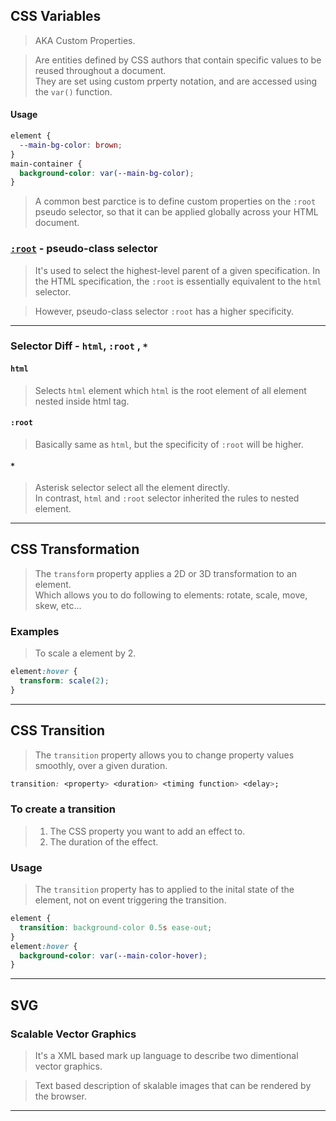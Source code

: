 ## CSS Variables
> AKA Custom Properties.

> Are entities defined by CSS authors that contain specific values to be reused throughout a document. <br/>
> They are set using custom prperty notation, and are accessed using the `var()` function.

#### Usage
```css
element {
  --main-bg-color: brown;
}
main-container {
  background-color: var(--main-bg-color);
}
```
> A common best parctice is to define custom properties on the `:root` pseudo selector, so that it can be applied globally across your HTML document.

### [`:root`](https://www.digitalocean.com/community/tutorials/css-root-pseudo-class) - pseudo-class selector
> It's used to select the highest-level parent of a given specification. In the HTML specification, the `:root` is essentially equivalent to the `html` selector.

> However, pseudo-class selector `:root` has a higher specificity.

---

### Selector Diff - `html`, `:root` , `*`
#### `html`
> Selects `html` element which `html` is the root element of all element nested inside html tag.

#### `:root`
> Basically same as `html`, but the specificity of `:root` will be higher.

#### `*`
> Asterisk selector select all the element directly. <br/>
> In contrast, `html` and `:root` selector inherited the rules to nested element.

---

## CSS Transformation
> The `transform` property applies a 2D or 3D transformation to an element. <br/>
> Which allows you to do following to elements: rotate, scale, move, skew, etc...

### Examples
> To scale a element by 2.
```css
element:hover {
  transform: scale(2);  
}
```


---
## CSS Transition
> The `transition` property allows you to change property values smoothly, over a given duration.
```css
transition: <property> <duration> <timing function> <delay>;
```

### To create a transition
> 1. The CSS property you want to add an effect to.
> 2. The duration of the effect.

### Usage
> The `transition` property has to applied to the inital state of the element, not on event triggering the transition.
```css
element {
  transition: background-color 0.5s ease-out;
}
element:hover {
  background-color: var(--main-color-hover);
}

```

---

## SVG
### Scalable Vector Graphics
> It's a XML based mark up language to describe two dimentional vector graphics.

> Text based description of skalable images that can be rendered by the browser.

---
